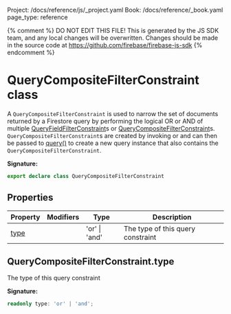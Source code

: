 Project: /docs/reference/js/_project.yaml
Book: /docs/reference/_book.yaml
page_type: reference

{% comment %}
DO NOT EDIT THIS FILE!
This is generated by the JS SDK team, and any local changes will be
overwritten. Changes should be made in the source code at
https://github.com/firebase/firebase-js-sdk
{% endcomment %}

# QueryCompositeFilterConstraint class
A `QueryCompositeFilterConstraint` is used to narrow the set of documents returned by a Firestore query by performing the logical OR or AND of multiple [QueryFieldFilterConstraint](./firestore_.queryfieldfilterconstraint.md#queryfieldfilterconstraint_class)<!-- -->s or [QueryCompositeFilterConstraint](./firestore_.querycompositefilterconstraint.md#querycompositefilterconstraint_class)<!-- -->s. `QueryCompositeFilterConstraint`<!-- -->s are created by invoking  or  and can then be passed to [query()](./firestore_.md#query_9f7b0f4) to create a new query instance that also contains the `QueryCompositeFilterConstraint`<!-- -->.

<b>Signature:</b>

```typescript
export declare class QueryCompositeFilterConstraint 
```

## Properties

|  Property | Modifiers | Type | Description |
|  --- | --- | --- | --- |
|  [type](./firestore_lite.querycompositefilterconstraint.md#querycompositefilterconstrainttype) |  | 'or' \| 'and' | The type of this query constraint |

## QueryCompositeFilterConstraint.type

The type of this query constraint

<b>Signature:</b>

```typescript
readonly type: 'or' | 'and';
```
